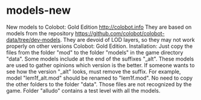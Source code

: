 models-new
==========

New models to Colobot: Gold Edition http://colobot.info
They are based on models from the repository https://github.com/colobot/colobot-data/tree/dev-models. They are devoid of LOD layers, so they may not work properly on other versions Colobot: Gold Edition.
Installation: Just copy the files from the folder "mod" to the folder "models" in the game directory "data".
Some models include at the end of the suffixes "_alt". These models are used to gather opinions which version is the better.  If someone wants to see how the version "_alt" looks, must remove the suffix. For example, model "lem1f_alt.mod" should be renamed to "lem1f.mod".
No need to copy the other folders to the folder "data". Those files are not recognized by the game.
Folder "alludo" contains a test level with all the models.